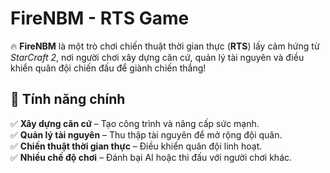 # FireNBM - RTS Game

🔥 **FireNBM** là một trò chơi chiến thuật thời gian thực (**RTS**) lấy cảm hứng từ *StarCraft 2*, nơi người chơi xây dựng căn cứ, quản lý tài nguyên và điều khiển quân đội chiến đấu để giành chiến thắng!

## 🚀 Tính năng chính
✅ **Xây dựng căn cứ** – Tạo công trình và nâng cấp sức mạnh.  
✅ **Quản lý tài nguyên** – Thu thập tài nguyên để mở rộng đội quân.  
✅ **Chiến thuật thời gian thực** – Điều khiển quân đội linh hoạt.  
✅ **Nhiều chế độ chơi** – Đánh bại AI hoặc thi đấu với người chơi khác.  
